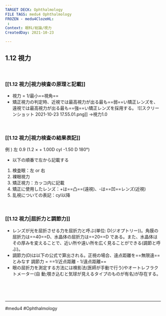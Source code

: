 ```yaml
---
TARGET DECK: Ophthalmology
FILE TAGS: medu4 Ophthalmology
FROZEN - medu4ClozeHL:
 : 
Context: 眼科/総論/視力
CreatedDay: 2021-10-23

---
```


## 1.12 視力

<br>

### [[1.12 視力|視力検査の原理と記載]]
* 視力 = 1/最小==視角==
* 矯正視力の判定時、近視では最高視力が出る最も==弱==い矯正レンズを、遠視では最高視力が出る最も==強==い矯正レンズを採用する。
![[スクリーンショット 2021-10-23 17.55.01.png]]
→視力1.0
<!--ID: 1636198865083-->

<br>

### [[1.12 視力|視力検査の結果表記]]
例 ) 左 0.9 (1.2 × + 1.00D cyl -1.50 D 180°) 
* 以下の順番で左から記載する
1. 検査眼：左 or 右
2. 裸眼視力
3. 矯正視力：カッコ内に記載
4. 矯正に使用したレンズ：+は==凸==(遠視)、-は==凹==レンズ(近視)
5. 乱視についての表記：cyl以降
<!--ID: 1654158132075-->







<br>

### [[1.12 視力|屈折力と調節力]]
* レンズが光を屈折させる力を屈折力と呼ぶ(単位: D(ジオプトリー))。角膜の屈折力は==40==D、水晶体の屈折力は==20==D である。また、水晶体はその厚みを変えることで、近い所や遠い所を広く見ることができる(調節と呼ぶ)。
* 調節力(D)は以下の公式で算出される。正視の場合、遠点距離を==無限遠==とみなす
調節力 = ==1/近点距離 - 1/遠点距離==
* 眼の屈折力を測定する方法には検影法(医師が手動で行う)やオートレフラクトメーター(自 動;覗き込むと気球が見えるタイプのものが有名)が存在する。
 
<!--ID: 1636198865090-->


<br><br><br>

---
#medu4 #Ophthalmology
